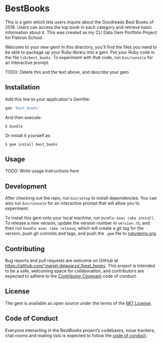 # BestBooks
This is a gem which lets users inquire about the Goodreads Best Books of 2018. Users can access the top book in each category and retrieve basic information about it. This was created as my CLI Data Gem Portfolio Project for Flatiron School.

Welcome to your new gem! In this directory, you'll find the files you need to be able to package up your Ruby library into a gem. Put your Ruby code in the file `lib/best_books`. To experiment with that code, run `bin/console` for an interactive prompt.

TODO: Delete this and the text above, and describe your gem

## Installation

Add this line to your application's Gemfile:

```ruby
gem 'best_books'
```

And then execute:

    $ bundle

Or install it yourself as:

    $ gem install best_books

## Usage

TODO: Write usage instructions here

## Development

After checking out the repo, run `bin/setup` to install dependencies. You can also run `bin/console` for an interactive prompt that will allow you to experiment.

To install this gem onto your local machine, run `bundle exec rake install`. To release a new version, update the version number in `version.rb`, and then run `bundle exec rake release`, which will create a git tag for the version, push git commits and tags, and push the `.gem` file to [rubygems.org](https://rubygems.org).

## Contributing

Bug reports and pull requests are welcome on GitHub at https://github.com/'mariel-delagarza'/best_books. This project is intended to be a safe, welcoming space for collaboration, and contributors are expected to adhere to the [Contributor Covenant](http://contributor-covenant.org) code of conduct.

## License

The gem is available as open source under the terms of the [MIT License](https://opensource.org/licenses/MIT).

## Code of Conduct

Everyone interacting in the BestBooks project’s codebases, issue trackers, chat rooms and mailing lists is expected to follow the [code of conduct](https://github.com/'mariel-delagarza'/best_books/blob/master/CODE_OF_CONDUCT.md).

